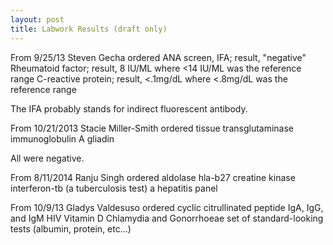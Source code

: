 ```yaml
---
layout: post
title: Labwork Results (draft only) 
---
```


From 9/25/13 Steven Gecha ordered 
ANA screen, IFA; result, "negative"
Rheumatoid factor; result, 8 IU/ML where <14 IU/ML was the reference range
C-reactive protein; result, <.1mg/dL where <.8mg/dL was the reference range 

The IFA probably stands for indirect fluorescent antibody.

From 10/21/2013 Stacie Miller-Smith ordered
tissue transglutaminase
immunoglobulin A
gliadin

All were negative.

From 8/11/2014 Ranju Singh ordered
aldolase
hla-b27
creatine kinase
interferon-tb (a tuberculosis test)
a hepatitis panel
 
From 10/9/13 Gladys Valdesuso ordered
cyclic citrullinated peptide
IgA, IgG, and IgM
HIV
Vitamin D
Chlamydia and Gonorrhoeae
set of standard-looking tests (albumin, protein, etc...)
